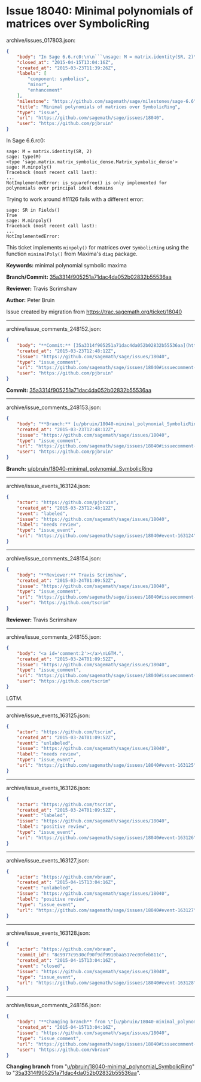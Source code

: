 # Issue 18040: Minimal polynomials of matrices over SymbolicRing

archive/issues_017803.json:
```json
{
    "body": "In Sage 6.6.rc0:\n\n```\nsage: M = matrix.identity(SR, 2)\nsage: type(M)\n<type 'sage.matrix.matrix_symbolic_dense.Matrix_symbolic_dense'>\nsage: M.minpoly()\nTraceback (most recent call last):\n...\nNotImplementedError: is_squarefree() is only implemented for polynomials over principal ideal domains\n```\nTrying to work around #11126 fails with a different error:\n\n```\nsage: SR in Fields()\nTrue\nsage: M.minpoly()\nTraceback (most recent call last):\n...\nNotImplementedError:\n```\nThis ticket implements `minpoly()` for matrices over `SymbolicRing` using the function `minimalPoly()` from Maxima's `diag` package.\n\n**Keywords:** minimal polynomial symbolic maxima\n\n**Branch/Commit:** [35a3314f905251a71dac4da052b02832b55536aa](https://github.com/sagemath/sagetrac-mirror/commit/35a3314f905251a71dac4da052b02832b55536aa)\n\n**Reviewer:** Travis Scrimshaw\n\n**Author:** Peter Bruin\n\nIssue created by migration from https://trac.sagemath.org/ticket/18040\n\n",
    "closed_at": "2015-04-15T13:04:16Z",
    "created_at": "2015-03-23T11:39:26Z",
    "labels": [
        "component: symbolics",
        "minor",
        "enhancement"
    ],
    "milestone": "https://github.com/sagemath/sage/milestones/sage-6.6",
    "title": "Minimal polynomials of matrices over SymbolicRing",
    "type": "issue",
    "url": "https://github.com/sagemath/sage/issues/18040",
    "user": "https://github.com/pjbruin"
}
```
In Sage 6.6.rc0:

```
sage: M = matrix.identity(SR, 2)
sage: type(M)
<type 'sage.matrix.matrix_symbolic_dense.Matrix_symbolic_dense'>
sage: M.minpoly()
Traceback (most recent call last):
...
NotImplementedError: is_squarefree() is only implemented for polynomials over principal ideal domains
```
Trying to work around #11126 fails with a different error:

```
sage: SR in Fields()
True
sage: M.minpoly()
Traceback (most recent call last):
...
NotImplementedError:
```
This ticket implements `minpoly()` for matrices over `SymbolicRing` using the function `minimalPoly()` from Maxima's `diag` package.

**Keywords:** minimal polynomial symbolic maxima

**Branch/Commit:** [35a3314f905251a71dac4da052b02832b55536aa](https://github.com/sagemath/sagetrac-mirror/commit/35a3314f905251a71dac4da052b02832b55536aa)

**Reviewer:** Travis Scrimshaw

**Author:** Peter Bruin

Issue created by migration from https://trac.sagemath.org/ticket/18040





---

archive/issue_comments_248152.json:
```json
{
    "body": "**Commit:** [35a3314f905251a71dac4da052b02832b55536aa](https://github.com/sagemath/sagetrac-mirror/commit/35a3314f905251a71dac4da052b02832b55536aa)",
    "created_at": "2015-03-23T12:48:12Z",
    "issue": "https://github.com/sagemath/sage/issues/18040",
    "type": "issue_comment",
    "url": "https://github.com/sagemath/sage/issues/18040#issuecomment-248152",
    "user": "https://github.com/pjbruin"
}
```

**Commit:** [35a3314f905251a71dac4da052b02832b55536aa](https://github.com/sagemath/sagetrac-mirror/commit/35a3314f905251a71dac4da052b02832b55536aa)



---

archive/issue_comments_248153.json:
```json
{
    "body": "**Branch:** [u/pbruin/18040-minimal_polynomial_SymbolicRing](https://github.com/sagemath/sagetrac-mirror/tree/u/pbruin/18040-minimal_polynomial_SymbolicRing)",
    "created_at": "2015-03-23T12:48:12Z",
    "issue": "https://github.com/sagemath/sage/issues/18040",
    "type": "issue_comment",
    "url": "https://github.com/sagemath/sage/issues/18040#issuecomment-248153",
    "user": "https://github.com/pjbruin"
}
```

**Branch:** [u/pbruin/18040-minimal_polynomial_SymbolicRing](https://github.com/sagemath/sagetrac-mirror/tree/u/pbruin/18040-minimal_polynomial_SymbolicRing)



---

archive/issue_events_163124.json:
```json
{
    "actor": "https://github.com/pjbruin",
    "created_at": "2015-03-23T12:48:12Z",
    "event": "labeled",
    "issue": "https://github.com/sagemath/sage/issues/18040",
    "label": "needs review",
    "type": "issue_event",
    "url": "https://github.com/sagemath/sage/issues/18040#event-163124"
}
```



---

archive/issue_comments_248154.json:
```json
{
    "body": "**Reviewer:** Travis Scrimshaw",
    "created_at": "2015-03-24T01:09:52Z",
    "issue": "https://github.com/sagemath/sage/issues/18040",
    "type": "issue_comment",
    "url": "https://github.com/sagemath/sage/issues/18040#issuecomment-248154",
    "user": "https://github.com/tscrim"
}
```

**Reviewer:** Travis Scrimshaw



---

archive/issue_comments_248155.json:
```json
{
    "body": "<a id='comment:2'></a>\nLGTM.",
    "created_at": "2015-03-24T01:09:52Z",
    "issue": "https://github.com/sagemath/sage/issues/18040",
    "type": "issue_comment",
    "url": "https://github.com/sagemath/sage/issues/18040#issuecomment-248155",
    "user": "https://github.com/tscrim"
}
```

<a id='comment:2'></a>
LGTM.



---

archive/issue_events_163125.json:
```json
{
    "actor": "https://github.com/tscrim",
    "created_at": "2015-03-24T01:09:52Z",
    "event": "unlabeled",
    "issue": "https://github.com/sagemath/sage/issues/18040",
    "label": "needs review",
    "type": "issue_event",
    "url": "https://github.com/sagemath/sage/issues/18040#event-163125"
}
```



---

archive/issue_events_163126.json:
```json
{
    "actor": "https://github.com/tscrim",
    "created_at": "2015-03-24T01:09:52Z",
    "event": "labeled",
    "issue": "https://github.com/sagemath/sage/issues/18040",
    "label": "positive review",
    "type": "issue_event",
    "url": "https://github.com/sagemath/sage/issues/18040#event-163126"
}
```



---

archive/issue_events_163127.json:
```json
{
    "actor": "https://github.com/vbraun",
    "created_at": "2015-04-15T13:04:16Z",
    "event": "unlabeled",
    "issue": "https://github.com/sagemath/sage/issues/18040",
    "label": "positive review",
    "type": "issue_event",
    "url": "https://github.com/sagemath/sage/issues/18040#event-163127"
}
```



---

archive/issue_events_163128.json:
```json
{
    "actor": "https://github.com/vbraun",
    "commit_id": "8c9977c9530cf90f9df9910baa517ec00feb811c",
    "created_at": "2015-04-15T13:04:16Z",
    "event": "closed",
    "issue": "https://github.com/sagemath/sage/issues/18040",
    "type": "issue_event",
    "url": "https://github.com/sagemath/sage/issues/18040#event-163128"
}
```



---

archive/issue_comments_248156.json:
```json
{
    "body": "**Changing branch** from \"[u/pbruin/18040-minimal_polynomial_SymbolicRing](https://github.com/sagemath/sagetrac-mirror/tree/u/pbruin/18040-minimal_polynomial_SymbolicRing)\" to \"[35a3314f905251a71dac4da052b02832b55536aa](https://github.com/sagemath/sagetrac-mirror/commit/35a3314f905251a71dac4da052b02832b55536aa)\".",
    "created_at": "2015-04-15T13:04:16Z",
    "issue": "https://github.com/sagemath/sage/issues/18040",
    "type": "issue_comment",
    "url": "https://github.com/sagemath/sage/issues/18040#issuecomment-248156",
    "user": "https://github.com/vbraun"
}
```

**Changing branch** from "[u/pbruin/18040-minimal_polynomial_SymbolicRing](https://github.com/sagemath/sagetrac-mirror/tree/u/pbruin/18040-minimal_polynomial_SymbolicRing)" to "[35a3314f905251a71dac4da052b02832b55536aa](https://github.com/sagemath/sagetrac-mirror/commit/35a3314f905251a71dac4da052b02832b55536aa)".
